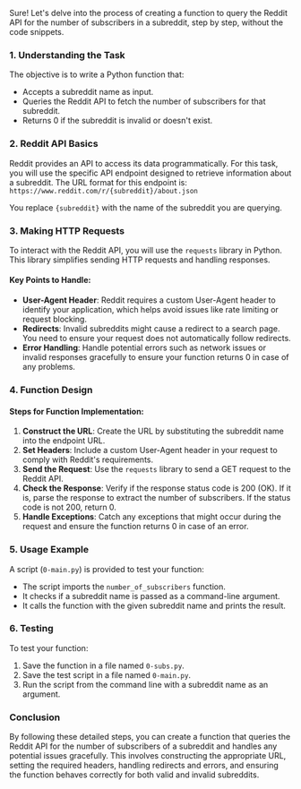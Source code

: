 Sure! Let's delve into the process of creating a function to query the Reddit API for the number of subscribers in a subreddit, step by step, without the code snippets.

### 1. Understanding the Task

The objective is to write a Python function that:
- Accepts a subreddit name as input.
- Queries the Reddit API to fetch the number of subscribers for that subreddit.
- Returns 0 if the subreddit is invalid or doesn't exist.

### 2. Reddit API Basics

Reddit provides an API to access its data programmatically. For this task, you will use the specific API endpoint designed to retrieve information about a subreddit. The URL format for this endpoint is:
`https://www.reddit.com/r/{subreddit}/about.json`

You replace `{subreddit}` with the name of the subreddit you are querying.

### 3. Making HTTP Requests

To interact with the Reddit API, you will use the `requests` library in Python. This library simplifies sending HTTP requests and handling responses.

#### Key Points to Handle:
- **User-Agent Header**: Reddit requires a custom User-Agent header to identify your application, which helps avoid issues like rate limiting or request blocking.
- **Redirects**: Invalid subreddits might cause a redirect to a search page. You need to ensure your request does not automatically follow redirects.
- **Error Handling**: Handle potential errors such as network issues or invalid responses gracefully to ensure your function returns 0 in case of any problems.

### 4. Function Design

#### Steps for Function Implementation:

1. **Construct the URL**: Create the URL by substituting the subreddit name into the endpoint URL.
2. **Set Headers**: Include a custom User-Agent header in your request to comply with Reddit's requirements.
3. **Send the Request**: Use the `requests` library to send a GET request to the Reddit API.
4. **Check the Response**: Verify if the response status code is 200 (OK). If it is, parse the response to extract the number of subscribers. If the status code is not 200, return 0.
5. **Handle Exceptions**: Catch any exceptions that might occur during the request and ensure the function returns 0 in case of an error.

### 5. Usage Example

A script (`0-main.py`) is provided to test your function:
- The script imports the `number_of_subscribers` function.
- It checks if a subreddit name is passed as a command-line argument.
- It calls the function with the given subreddit name and prints the result.

### 6. Testing

To test your function:
1. Save the function in a file named `0-subs.py`.
2. Save the test script in a file named `0-main.py`.
3. Run the script from the command line with a subreddit name as an argument.

### Conclusion

By following these detailed steps, you can create a function that queries the Reddit API for the number of subscribers of a subreddit and handles any potential issues gracefully. This involves constructing the appropriate URL, setting the required headers, handling redirects and errors, and ensuring the function behaves correctly for both valid and invalid subreddits.
